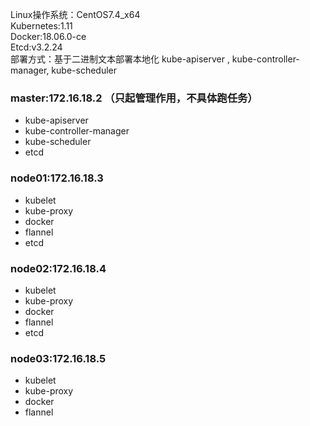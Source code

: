 Linux操作系统：CentOS7.4_x64  
Kubernetes:1.11  
Docker:18.06.0-ce  
Etcd:v3.2.24  
部署方式：基于二进制文本部署本地化 kube-apiserver , kube-controller-manager, kube-scheduler

### master:172.16.18.2 （只起管理作用，不具体跑任务）
* kube-apiserver
* kube-controller-manager
* kube-scheduler
* etcd

### node01:172.16.18.3
* kubelet
* kube-proxy
* docker
* flannel
* etcd

### node02:172.16.18.4
* kubelet
* kube-proxy
* docker
* flannel
* etcd

### node03:172.16.18.5
* kubelet
* kube-proxy
* docker
* flannel
